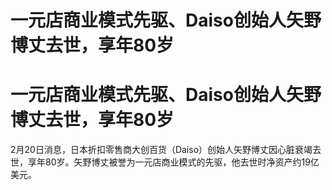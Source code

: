 # 一元店商业模式先驱、Daiso创始人矢野博丈去世，享年80岁

# 一元店商业模式先驱、Daiso创始人矢野博丈去世，享年80岁

2月20日消息，日本折扣零售商大创百货（Daiso）创始人矢野博丈因心脏衰竭去世，享年80岁。矢野博丈被誉为一元店商业模式的先驱，他去世时净资产约19亿美元。

